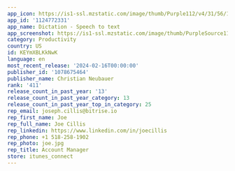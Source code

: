 ```yaml
---
app_icon: https://is1-ssl.mzstatic.com/image/thumb/Purple112/v4/31/56/1c/31561cc0-02de-befd-d56f-8224981f82e0/AppIcon-0-0-1x_U007emarketing-0-10-0-85-220.png/1024x1024bb.png
app_id: '1124772331'
app_name: Dictation - Speech to text
app_screenshot: https://is1-ssl.mzstatic.com/image/thumb/PurpleSource116/v4/49/a1/57/49a15734-caf8-9bc5-a5e2-6deea95f5afa/148efdee-da35-4ca4-bd87-df36776bce47_iphoneX_0__framed.png/1242x2688bb.png
category: Productivity
country: US
id: KEYmXBLKkNwK
language: en
most_recent_release: '2024-02-16T00:00:00'
publisher_id: '1078675464'
publisher_name: Christian Neubauer
rank: '411'
release_count_in_past_year: '13'
release_count_in_past_year_category: 13
release_count_in_past_year_top_in_category: 25
rep_email: joseph.cillis@bitrise.io
rep_first_name: Joe
rep_full_name: Joe Cillis
rep_linkedin: https://www.linkedin.com/in/joecillis
rep_phone: +1 518-258-1902
rep_photo: joe.jpg
rep_title: Account Manager
store: itunes_connect
---
```

